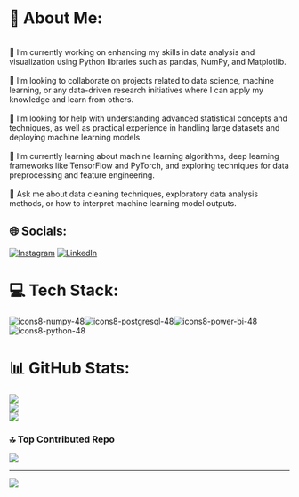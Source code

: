 # 💫 About Me:
<br>🔭 I’m currently working on enhancing my skills in data analysis and visualization using Python libraries such as pandas, NumPy, and Matplotlib.<br><br>👯 I’m looking to collaborate on projects related to data science, machine learning, or any data-driven research initiatives where I can apply my knowledge and learn from others.<br><br>🤝 I’m looking for help with understanding advanced statistical concepts and techniques, as well as practical experience in handling large datasets and deploying machine learning models.<br><br>🌱 I’m currently learning about machine learning algorithms, deep learning frameworks like TensorFlow and PyTorch, and exploring techniques for data preprocessing and feature engineering.<br><br>💬 Ask me about data cleaning techniques, exploratory data analysis methods, or how to interpret machine learning model outputs.


## 🌐 Socials:
[![Instagram](https://img.shields.io/badge/Instagram-%23E4405F.svg?logo=Instagram&logoColor=white)](https://instagram.com/https://www.instagram.com/_._shushanth_._/) [![LinkedIn](https://img.shields.io/badge/LinkedIn-%230077B5.svg?logo=linkedin&logoColor=white)](https://linkedin.com/in/https://www.linkedin.com/in/shushanth-b-s-80b94922a/) 

# 💻 Tech Stack:
![icons8-numpy-48](https://github.com/shushanth2003/shushanth2003/assets/103485945/ccd74980-bc94-4d10-8be9-1668b540c43b)![icons8-postgresql-48](https://github.com/shushanth2003/shushanth2003/assets/103485945/56a423c4-590f-4bde-9c79-343d276ecb07)![icons8-power-bi-48](https://github.com/shushanth2003/shushanth2003/assets/103485945/556dc205-354b-479c-970b-853308c4b8c7)![icons8-python-48](https://github.com/shushanth2003/shushanth2003/assets/103485945/bfe7ca45-ea78-46da-a337-a36a93617df4)




# 📊 GitHub Stats:
![](https://github-readme-stats.vercel.app/api?username=shushanth2003&theme=city_light&hide_border=false&include_all_commits=false&count_private=false)<br/>
![](https://github-readme-streak-stats.herokuapp.com/?user=shushanth2003&theme=city_light&hide_border=false)<br/>
![](https://github-readme-stats.vercel.app/api/top-langs/?username=shushanth2003&theme=city_light&hide_border=false&include_all_commits=false&count_private=false&layout=compact)

### 🔝 Top Contributed Repo
![](https://github-contributor-stats.vercel.app/api?username=shushanth2003&limit=5&theme=onestar&combine_all_yearly_contributions=true)

---
[![](https://visitcount.itsvg.in/api?id=shushanth2003&icon=1&color=12)](https://visitcount.itsvg.in)
